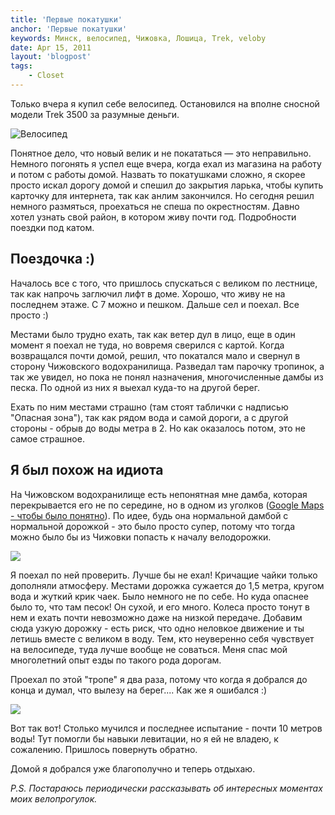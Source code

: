 ```yaml
---
title: 'Первые покатушки'
anchor: 'Первые покатушки'
keywords: Минск, велосипед, Чижовка, Лошица, Trek, veloby
date: Apr 15, 2011
layout: 'blogpost'
tags:
    - Closet
---
```


Только вчера я купил себе велосипед. Остановился на вполне сносной модели Trek 3500 за разумные деньги.

![Велосипед](http://klimchuk.com/upload/posts/pervye-pokatushki/vel.jpg)

Понятное дело, что новый велик и не покататься — это неправильно. Немного погонять я успел еще вчера, когда ехал из магазина на работу и потом с работы домой. Назвать то покатушками сложно, я скорее просто искал дорогу домой и спешил до закрытия ларька, чтобы купить карточку для интернета, так как анлим закончился. Но сегодня решил немного размяться, проехаться не спеша по окрестностям. Давно хотел узнать свой район, в котором живу почти год. Подробности поездки под катом.

<!-- cut -->

## Поездочка :)

Началось все с того, что пришлось спускаться с великом по лестнице, так как напрочь заглючил лифт в доме. Хорошо, что живу не на последнем этаже. С 7 можно и пешком. Дальше сел и поехал. Все просто :)

Местами было трудно ехать, так как ветер дул в лицо, еще в один момент я поехал не туда, но вовремя сверился с картой. Когда возвращался почти домой, решил, что покатался мало и свернул в сторону Чижовского водохранилища. Разведал там парочку тропинок, а так же увидел, но пока не понял назначения, многочисленные дамбы из песка. По одной из них я выехал куда-то на другой берег.

Ехать по ним местами страшно (там стоят таблички с надписью \"Опасная зона\"), так как рядом вода и самой дороги, а с другой стороны - обрыв до воды метра в 2. Но как оказалось потом, это не самое страшное.

## Я был похож на идиота

На Чижовском водохранилище есть непонятная мне дамба, которая перекрывается его не по середине, но в одном из уголков ([Google Maps - чтобы было понятно](http://maps.google.com/maps?f=q&amp;source=s_q&amp;hl=en&amp;geocode=&amp;q=Minsk,+Belarus&amp;aq=1&amp;sll=37.0625,-95.677068&amp;sspn=50.777825,79.013672&amp;ie=UTF8&amp;hq=&amp;hnear=Minsk,+%D0%9C%D1%96%D0%BD%D1%81%D0%BA%D1%96+%D1%80%D0%B0%D1%91%D0%BD,+Minsk+Province,+Belarus&amp;ll=53.841925,27.605306&amp;spn=0.004659,0.009645&amp;t=h&amp;z=17)). По идее, будь она нормальной дамбой с нормальной дорожкой - это было просто супер, потому что тогда можно было бы из Чижовки попасть к началу велодорожки.

![](http://klimchuk.com/upload/posts/pervye-pokatushki/kosa.jpg)

Я поехал по ней проверить. Лучше бы не ехал! Кричащие чайки только дополняли атмосферу. Местами дорожка сужается до 1,5 метра, кругом вода и жуткий крик чаек. Было немного не по себе. Но куда опаснее было то, что там песок! Он сухой, и его много. Колеса просто тонут в нем и ехать почти невозможно даже на низкой передаче. Добавим сюда узкую дорожку - есть риск, что одно неловкое движение и ты летишь вместе с великом в воду. Тем, кто неуверенно себя чувствует на велосипеде, туда лучше вообще не соваться. Меня спас мой многолетний опыт езды по такого рода дорогам.

Проехал по этой \"тропе\" я два раза, потому что когда я добрался до конца и думал, что вылезу на берег.... Как же я ошибался :)

![](http://klimchuk.com/upload/posts/pervye-pokatushki/tupic.jpg)

Вот так вот! Столько мучился и последнее испытание - почти 10 метров воды! Тут помогли бы навыки левитации, но я ей не владею, к сожалению. Пришлось повернуть обратно.

Домой я добрался уже благополучно и теперь отдыхаю.

_P.S. Постараюсь периодически рассказывать об интересных моментах моих велопрогулок._

